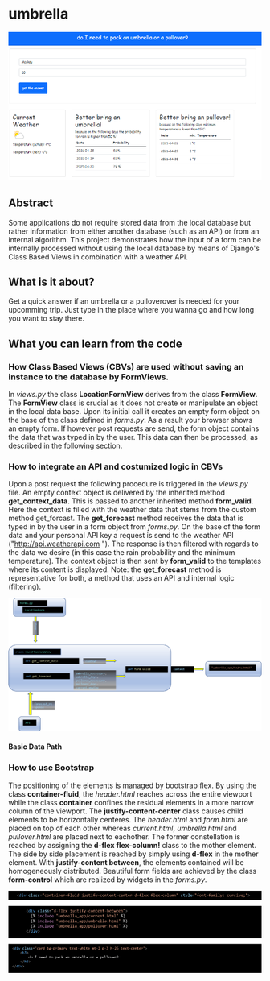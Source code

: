 # umbrella

![loadData](pics/screenshot.png?raw=true "loadData")
## Abstract
Some applications do not require stored data from the local database but rather information from either another database (such as an API) or from an internal algorithm. This project demonstrates how the input of a form can be internally processed  without using the local database by means of Django's Class Based Views in combination with a weather API.
## What is it about?
Get a quick answer if an umbrella or a pulloverover is needed for your upcomming trip. Just type in the place where you wanna go and how long you want to stay there. 

## What you can learn from the code
### How Class Based Views (CBVs) are used without saving an instance to the database by **FormViews**. 
In *views.py* the class **LocationFormView** derives from the class **FormView**. The **FormView** class is crucial as it does not create or manipulate an object in the local data base. Upon its initial call it creates an empty form object on the base of the class defined in *forms.py*. As a result your browser shows an empty form. If however post requests are send, the form object contains the data that was typed in by the user. This data can then be processed, as described in the following section.  

### How to integrate an API and costumized logic in CBVs
Upon a post request the following procedure is triggered in the *views.py* file. An empty context object is delivered by the inherited method **get_context_data**. This is passed to another inherited method **form_valid**. Here the context is filled with the weather data that stems from the custom method get_forcast. The **get_forecast** method receives the data that is typed in by the user in a form object from *forms.py*. On the base of the form data and your personal API key a request is send to the weather API ("http://api.weatherapi.com "). The response is then filtered with regards to the data we desire (in this case the rain probability and the minimum temperature). The context object is then sent by **form_valid** to the templates where its content is displayed. Note: the **get_forecast** method is representative for both, a method that uses an API and internal logic (filtering). 

![loadData](pics/dataflow.png?raw=true "loadData")
#### Basic Data Path


### How to use Bootstrap
The positioning of the elements is managed by bootstrap flex. 
By using the class **container-fluid**, the *header.html* reaches across the entire viewport while the class **container** confines the residual elements in a more narrow column of the viewport. The **justify-content-center** class  causes child elements to be horizontally centeres. The *header.html* and  *form.html* are placed on top of each other whereas *current.html*, *umbrella.html* and *pullover.html* are placed next to eachother. The former constellation is reached by assigning the **d-flex flex-column!** class to the mother element. The side by side placement is reached by simply using **d-flex** in the mother element. With **justify-content between**, the elements contained will be homogeneously distributed. 
Beautiful form fields are achieved by the class **form-control** which are realized by widgets in the *forms.py*. 

![loadData](pics/BootstrapPosition.png?raw=true "loadData")

